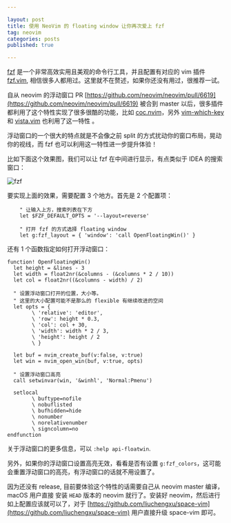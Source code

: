 ```yaml
---

layout: post
title: 使用 NeoVim 的 floating window 让你再次爱上 fzf
tag: neovim
categories: posts
published: true

---
```


[fzf](https://github.com/junegunn/fzf) 是一个非常高效实用且美观的命令行工具，并且配置有对应的 vim 插件 [fzf.vim](https://github.com/junegunn/fzf.vim), 相信很多人都用过。这里就不在赘述，如果你还没有用过，很推荐一试。

自从 neovim 的浮动窗口 PR [https://github.com/neovim/neovim/pull/6619](https://github.com/neovim/neovim/pull/6619) 被合到 master 以后，很多插件都利用了这个特性实现了很多很酷的功能，比如 [coc.nvim](https://github.com/neoclide/coc.nvim)，另外 [vim-which-key](https://github.com/liuchengxu/vim-which-key) 和 [vista.vim](https://github.com/liuchengxu/vista.vim) 也利用了这一特性 。

浮动窗口的一个很大的特点就是不会像之前 split 的方式扰动你的窗口布局，晃动你的视线，而 fzf 也可以利用这一特性进一步提升体验！

比如下面这个效果图，我们可以让 fzf 在中间进行显示，有点类似于 IDEA 的搜索窗口：


![fzf](https://upload-images.jianshu.io/upload_images/127313-6347dafe4e907932.gif?imageMogr2/auto-orient/strip)

要实现上面的效果，需要配置 3 个地方。首先是 2 个配置项：

```vim
    " 让输入上方，搜索列表在下方
    let $FZF_DEFAULT_OPTS = '--layout=reverse'

    " 打开 fzf 的方式选择 floating window
    let g:fzf_layout = { 'window': 'call OpenFloatingWin()' }
```
还有 1 个函数指定如何打开浮动窗口：

```vim
function! OpenFloatingWin()
  let height = &lines - 3
  let width = float2nr(&columns - (&columns * 2 / 10))
  let col = float2nr((&columns - width) / 2)

  " 设置浮动窗口打开的位置，大小等。
  " 这里的大小配置可能不是那么的 flexible 有继续改进的空间
  let opts = {
        \ 'relative': 'editor',
        \ 'row': height * 0.3,
        \ 'col': col + 30,
        \ 'width': width * 2 / 3,
        \ 'height': height / 2
        \ }

  let buf = nvim_create_buf(v:false, v:true)
  let win = nvim_open_win(buf, v:true, opts)

  " 设置浮动窗口高亮
  call setwinvar(win, '&winhl', 'Normal:Pmenu')

  setlocal
        \ buftype=nofile
        \ nobuflisted
        \ bufhidden=hide
        \ nonumber
        \ norelativenumber
        \ signcolumn=no
endfunction
```

关于浮动窗口的更多信息，可以 `:help api-floatwin`.

另外，如果你的浮动窗口设置高亮无效，看看是否有设置  `g:fzf_colors`，这可能会重置浮动窗口的高亮，有浮动窗口的话就不用设置了。

因为还没有 release, 目前要体验这个特性的话需要自己从 neovim master 编译，macOS 用户直接 安装 `HEAD` 版本的 neovim 就行了。安装好 neovim，然后进行如上配置应该就可以了，对于 [https://github.com/liuchengxu/space-vim](https://github.com/liuchengxu/space-vim) 用户直接升级 space-vim 即可。
